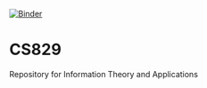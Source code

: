 [![Binder](https://mybinder.org/badge_logo.svg)](https://mybinder.org/v2/gh/trevortomesh/CS829/master)

# CS829
Repository for Information Theory and Applications
